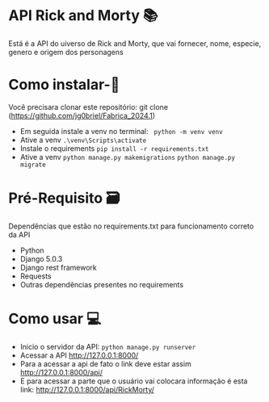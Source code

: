 # API Rick and Morty 📚
Está é a API do uiverso de Rick and Morty, que vai fornecer, nome, especie, genero e origem dos personagens

# Como instalar-📝
Você precisara clonar este repositório: git clone (https://github.com/jg0briel/Fabrica_2024.1)
- Em seguida instale a venv no terminal:
``` python -m venv venv```
- Ative a venv
``` .\venv\Scripts\activate ```
- Instale o requirements
``` pip install -r requirements.txt ```
- Ative a venv
``` python manage.py makemigrations ```
``` python manage.py migrate ```

# Pré-Requisito 🗃️
Dependências que estão no requirements.txt para funcionamento correto da API
- Python
- Django 5.0.3
- Django rest framework
- Requests
- Outras dependências presentes no requirements

# Como usar 💻
- Inicio o servidor da API: ``` python manage.py runserver ```
- Acessar a API http://127.0.0.1:8000/
- Para a acessar a api de fato o link deve estar assim http://127.0.0.1:8000/api/
- E para acessar a parte que o usuário vai colocara informação é esta link: http://127.0.0.1:8000/api/RickMorty/
